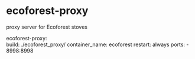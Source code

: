 # ecoforest-proxy
proxy server for Ecoforest stoves

  ecoforest-proxy:  
    build: ./ecoforest_proxy/
    container_name: ecoforest
    restart: always
    ports:
      - 8998:8998
